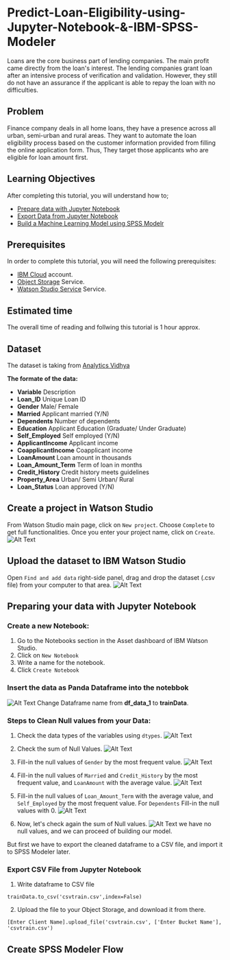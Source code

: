 # Predict-Loan-Eligibility-using-Jupyter-Notebook-&-IBM-SPSS-Modeler
Loans are the core business part of lending companies. The main profit came directly from the loan's interest. The lending companies grant loan after an intensive process of verification and validation. However, they still do not have an assurance if the applicant is able to repay the loan with no difficulties.

## Problem
Finance company deals in all home loans, they have a presence across all urban, semi-urban and rural areas. They want to automate the loan eligibility process based on the customer information provided from filling the online application form.
Thus, They target those applicants who are eligible for loan amount first.

## Learning Objectives
After completing this tutorial, you will understand how to;
- [Prepare data with Jupyter Notebook](#Preparing-your-data-with-Jupyter-Notebook)
- [Export Data from Jupyter Notebook](#)
- [Build a Machine Learning Model using SPSS Modelr](#)

## Prerequisites
In order to complete this tutorial, you will need the following prerequisites:
- [IBM Cloud](https://www.ibm.com/cloud/) account.
- [Object Storage](https://console.bluemix.net/catalog/services/cloud-object-storage) Service.
- [Watson Studio Service](https://console.bluemix.net/catalog/services/watson-studio) Service.

## Estimated time
The overall time of reading and follwing this tutorial is 1 hour approx.

## Dataset
The dataset is taking from [Analytics Vidhya](https://datahack.analyticsvidhya.com/contest/practice-problem-loan-prediction-iii/#data_dictionary)


**The formate of the data:**
+ **Variable**            Description
+ **Loan_ID**             Unique Loan ID
+ **Gender**              Male/ Female
+ **Married**             Applicant married (Y/N)
+ **Dependents**          Number of dependents
+ **Education**           Applicant Education (Graduate/ Under Graduate)
+ **Self_Employed**       Self employed (Y/N)
+ **ApplicantIncome**     Applicant income
+ **CoapplicantIncome**   Coapplicant income
+ **LoanAmount**          Loan amount in thousands
+ **Loan_Amount_Term**    Term of loan in months
+ **Credit_History**      Credit history meets guidelines
+ **Property_Area**       Urban/ Semi Urban/ Rural
+ **Loan_Status**         Loan approved (Y/N)

## Create a project in Watson Studio 
From Watson Studio main page, click on `New project`. Choose `Complete` to get full functionalities. Once you enter your project name, click on `Create`.
![Alt Text](https://github.com/Hisaah/Predict-Loan-Eligibility-using-IBM-SPSS-Modeler/blob/master/images/1.gif)


## Upload the dataset to IBM Watson Studio
Open `Find and add data`  right-side panel, drag and drop the dataset (.csv file) from your computer to that area.
![Alt Text](https://github.com/Hisaah/Predict-Loan-Eligibility-using-IBM-SPSS-Modeler/blob/master/images/2.gif)


## Preparing your data with Jupyter Notebook
### Create a new Notebook:
1. Go to the Notebooks section in the Asset dashboard of IBM Watson Studio. 
2. Click on `New Notebook`
3. Write a name for the notebook.
4. Click `Create Notebook`

### Insert the data as Panda Dataframe into the notebbok
![Alt Text](https://github.com/Hisaah/Predict-Loan-Eligibility-using-IBM-SPSS-Modeler/blob/master/images/3.gif)
Change Dataframe name from **df_data_1** to **trainData**.

### Steps to Clean Null values from your Data:
1. Check the data types of the variables using `dtypes`.
![Alt Text](https://github.com/Hisaah/Predict-Loan-Eligibility-using-IBM-SPSS-Modeler/blob/master/images/4.png)

2. Check the sum of Null Values.
![Alt Text](https://github.com/Hisaah/Predict-Loan-Eligibility-using-IBM-SPSS-Modeler/blob/master/images/5.png)

3. Fill-in the null values of `Gender` by the most frequent value.
![Alt Text](https://github.com/Hisaah/Predict-Loan-Eligibility-using-IBM-SPSS-Modeler/blob/master/images/6.png)

4. Fill-in the null values of `Married` and `Credit_History` by the most frequent value, and `LoanAmount` with the average value.
![Alt Text](https://github.com/Hisaah/Predict-Loan-Eligibility-using-IBM-SPSS-Modeler/blob/master/images/7.png)

5. Fill-in the null values of `Loan_Amount_Term` with the average value, and `Self_Employed` by the most frequent value. For `Dependents` Fill-in the null values with 0. 
![Alt Text](https://github.com/Hisaah/Predict-Loan-Eligibility-using-IBM-SPSS-Modeler/blob/master/images/8.png)

7. Now, let's check again the sum of Null values.
![Alt Text](https://github.com/Hisaah/Predict-Loan-Eligibility-using-IBM-SPSS-Modeler/blob/master/images/9.png)
we have no null values, and we can proceed of building our model.

But first we have to export the cleaned dataframe to a CSV file, and import it to SPSS Modeler later.

### Export CSV File from Jupyter Notebook
1. Write dataframe to CSV file

```
trainData.to_csv('csvtrain.csv',index=False)
```

2. Upload the file to your Object Storage, and download it from there. 
```
[Enter Client Name].upload_file('csvtrain.csv', ['Enter Bucket Name'], 'csvtrain.csv')
```

## Create SPSS Modeler Flow
